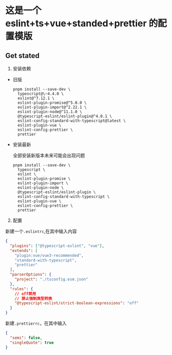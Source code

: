 # 这是一个 eslint+ts+vue+standed+prettier 的配置模版

## Get stated

1. 安装依赖

- 旧版

  ```shell
  pnpm install --save-dev \
    typescript@\~4.4.0 \
    eslint@^7.12.1 \
    eslint-plugin-promise@^5.0.0 \
    eslint-plugin-import@^2.22.1 \
    eslint-plugin-node@^11.1.0 \
    @typescript-eslint/eslint-plugin@^4.0.1 \
    eslint-config-standard-with-typescript@latest \
    eslint-plugin-vue \
    eslint-config-prettier \
    prettier
  ```

- 安装最新

  全部安装新版本未来可能会出现问题

  ```shell
  pnpm install --save-dev \
    typescript \
    eslint \
    eslint-plugin-promise \
    eslint-plugin-import \
    eslint-plugin-node \
    @typescript-eslint/eslint-plugin \
    eslint-config-standard-with-typescript \
    eslint-plugin-vue \
    eslint-config-prettier \
    prettier
  ```

2. 配置

新建一个`.eslintrc`,在其中输入内容

```json
{
  "plugins": ["@typescript-eslint", "vue"],
  "extends": [
    "plugin:vue/vue3-recommended",
    "standard-with-typescript",
    "prettier"
  ],
  "parserOptions": {
    "project": "./tsconfig.esm.json"
  },
  "rules": {
    // off禁用
    // 禁止强制类型转换
    "@typescript-eslint/strict-boolean-expressions": "off"
  }
}
```

新建`.prettierrc`，在其中输入

```json
{
  "semi": false,
  "singleQuote": true
}
```
